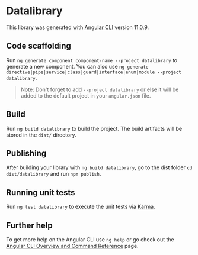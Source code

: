 # Datalibrary

This library was generated with [Angular CLI](https://github.com/angular/angular-cli) version 11.0.9.

## Code scaffolding

Run `ng generate component component-name --project datalibrary` to generate a new component. You can also use `ng generate directive|pipe|service|class|guard|interface|enum|module --project datalibrary`.
> Note: Don't forget to add `--project datalibrary` or else it will be added to the default project in your `angular.json` file. 

## Build

Run `ng build datalibrary` to build the project. The build artifacts will be stored in the `dist/` directory.

## Publishing

After building your library with `ng build datalibrary`, go to the dist folder `cd dist/datalibrary` and run `npm publish`.

## Running unit tests

Run `ng test datalibrary` to execute the unit tests via [Karma](https://karma-runner.github.io).

## Further help

To get more help on the Angular CLI use `ng help` or go check out the [Angular CLI Overview and Command Reference](https://angular.io/cli) page.
